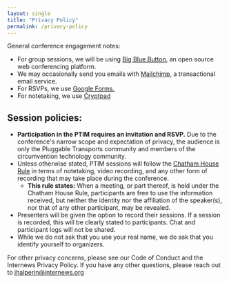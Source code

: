 ```yaml
---
layout: single
title: "Privacy Policy"
permalink: /privacy-policy
---
```


General conference engagement notes:

- For group sessions, we will be using [Big Blue Button,](https://bigbluebutton.org/privacy/) an open source web conferencing platform.
- We may occasionally send you emails with [Mailchimp,](https://mailchimp.com/legal/privacy/) a transactional email service.
- For RSVPs, we use [Google Forms.](https://policies.google.com/privacy)
- For notetaking, we use [Cryptpad](https://cryptpad.fr/privacy.html)

## Session policies:

- **Participation in the PTIM requires an invitation and RSVP.** Due to the conference&#39;s narrow scope and expectation of privacy, the audience is only the Pluggable Transports community and members of the circumvention technology community.
- Unless otherwise stated, PTIM sessions will follow the [Chatham House Rule](https://en.wikipedia.org/wiki/Chatham_House_Rule) in terms of notetaking, video recording, and any other form of recording that may take place during the conference.
  - **This rule states:** When a meeting, or part thereof, is held under the Chatham House Rule, participants are free to use the information received, but neither the identity nor the affiliation of the speaker(s), nor that of any other participant, may be revealed.
- Presenters will be given the option to record their sessions. If a session is recorded, this will be clearly stated to participants. Chat and participant logs will not be shared.
- While we do not ask that you use your real name, we do ask that you identify yourself to organizers.

For other privacy concerns, please see our Code of Conduct and the Internews Privacy Policy. If you have any other questions, please reach out to jhalperin@internews.org